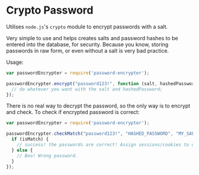 # Crypto Password
Utilises ```node.js```'s  ```crypto``` module to encrypt passwords with a salt.

Very simple to use and helps creates salts and password hashes to be entered into the database, for security. Because you know, storing passwords in raw form, or even without a salt is very bad practice.

Usage:

```js
var passwordEncrypter = require('password-encrypter');

passwordEncrypter.encrypt("password123!", function (salt, hashedPassword) {
  // do whatever you want with the salt and hashedPassword;
});
```

There is no real way to decrypt the password, so the only way is to encrypt and check. To check if encrypted password is correct:

```js
var passwordEncrypter = require('password-encrypter');

passwordEncrypter.checkMatch("password123!", "HASHED_PASSWORD", "MY_SALT", function (err, isMatch) {
  if (isMatch) {
    // success! the passwords are correct! Assign sessions/cookies to user and authenticate
  } else {
    // Boo! Wrong password.
  }
});
```

